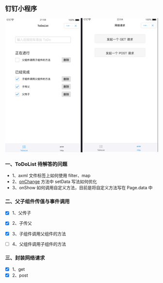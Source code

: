 ## 钉钉小程序


<div>
  <img src="images/1.png" width="600">
</div>


### 一、ToDoList 待解答的问题

- 1、axml 文件标签上如何使用 filter、map
- 2、[onChange](https://github.com/liuxy0551/DingTalk-ToDoList/blob/master/pages/todo/todo.js#L56) 方法中 setData 写法如何优化
- 3、onShow 如何调用自定义方法，目前是将自定义方法写在 Page.data 中


### 二、父子组件传值与事件调用

- [x] 1、父传子  
- [x] 2、子传父  
- [x] 3、子组件调用父组件的方法  
- [ ] 4、父组件调用子组件的方法  


### 三、封装网络请求

- [x] 1、get  
- [x] 2、post  
